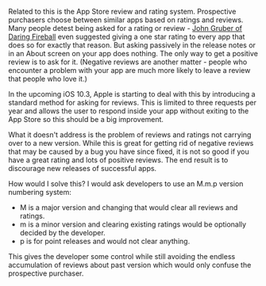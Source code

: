 Related to this is the App Store review and rating system. Prospective purchasers choose between similar apps based on ratings and reviews. Many people detest being asked for a rating or review - [John Gruber of Daring Fireball][1] even suggested giving a one star rating to every app that does so for exactly that reason. But asking passively in the release notes or in an About screen on your app does nothing. The only way to get a positive review is to ask for it. (Negative reviews are another matter - people who encounter a problem with your app are much more likely to leave a review that people who love it.)

In the upcoming iOS 10.3, Apple is starting to deal with this by introducing a standard method for asking for reviews. This is limited to three requests per year and allows the user to respond inside your app without exiting to the App Store so this should be a big improvement.

What it doesn't address is the problem of reviews and ratings not carrying over to a new version. While this is great for getting rid of negative reviews that may be caused by a bug you have since fixed, it is not so good if you have a great rating and lots of positive reviews. The end result is to discourage new releases of successful apps.

How would I solve this? I would ask developers to use an M.m.p version numbering system:

* M is a major version and changing that would clear all reviews and ratings.
* m is a minor version and clearing existing ratings would be optionally decided by the developer.
* p is for point releases and would not clear anything.

This gives the developer some control while still avoiding the endless accumulation of reviews about past version which would only confuse the prospective purchaser.

[1]: http://daringfireball.net/linked/2013/12/05/eff-your-review
